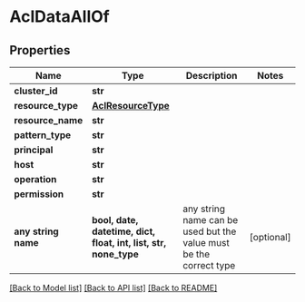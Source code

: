 # AclDataAllOf


## Properties
Name | Type | Description | Notes
------------ | ------------- | ------------- | -------------
**cluster_id** | **str** |  | 
**resource_type** | [**AclResourceType**](AclResourceType.md) |  | 
**resource_name** | **str** |  | 
**pattern_type** | **str** |  | 
**principal** | **str** |  | 
**host** | **str** |  | 
**operation** | **str** |  | 
**permission** | **str** |  | 
**any string name** | **bool, date, datetime, dict, float, int, list, str, none_type** | any string name can be used but the value must be the correct type | [optional]

[[Back to Model list]](../README.md#documentation-for-models) [[Back to API list]](../README.md#documentation-for-api-endpoints) [[Back to README]](../README.md)


